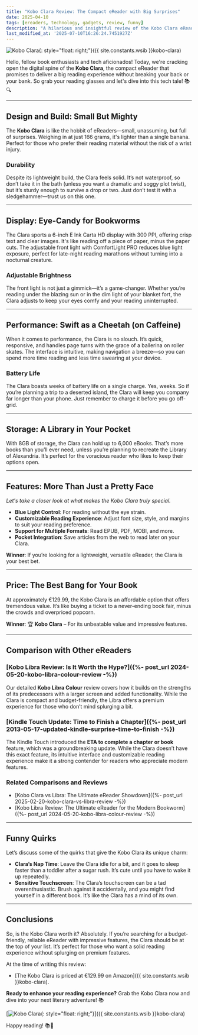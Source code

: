 ```yaml
---
title: "Kobo Clara Review: The Compact eReader with Big Surprises"
date: 2025-04-10
tags: [ereaders, technology, gadgets, review, funny]
description: "A hilarious and insightful review of the Kobo Clara eReader. Find out why this compact device packs a punch in the eReader world!"
last_modified_at: '2025-07-10T16:26:24.7451927Z'
---
```


![Kobo Clara](https://i.imgur.com/EpCQi3gt.jpg){: style="float: right;"}({{ site.constants.wsib }}kobo-clara)

Hello, fellow book enthusiasts and tech aficionados! Today, we're cracking open the digital spine of the **Kobo Clara**, the compact eReader that promises to deliver a big reading experience without breaking your back or your bank. So grab your reading glasses and let's dive into this tech tale! 📚🔍

---

## **Design and Build: Small But Mighty**

The **Kobo Clara** is like the hobbit of eReaders—small, unassuming, but full of surprises. Weighing in at just 166 grams, it's lighter than a single banana. Perfect for those who prefer their reading material without the risk of a wrist injury.

### **Durability**

Despite its lightweight build, the Clara feels solid. It’s not waterproof, so don’t take it in the bath (unless you want a dramatic and soggy plot twist), but it’s sturdy enough to survive a drop or two. Just don’t test it with a sledgehammer—trust us on this one.

---

## **Display: Eye-Candy for Bookworms**

The Clara sports a 6-inch E Ink Carta HD display with 300 PPI, offering crisp text and clear images. It's like reading off a piece of paper, minus the paper cuts. The adjustable front light with ComfortLight PRO reduces blue light exposure, perfect for late-night reading marathons without turning into a nocturnal creature.

### **Adjustable Brightness**

The front light is not just a gimmick—it’s a game-changer. Whether you’re reading under the blazing sun or in the dim light of your blanket fort, the Clara adjusts to keep your eyes comfy and your reading uninterrupted.

---

## **Performance: Swift as a Cheetah (on Caffeine)**

When it comes to performance, the Clara is no slouch. It’s quick, responsive, and handles page turns with the grace of a ballerina on roller skates. The interface is intuitive, making navigation a breeze—so you can spend more time reading and less time swearing at your device.

### **Battery Life**

The Clara boasts weeks of battery life on a single charge. Yes, weeks. So if you’re planning a trip to a deserted island, the Clara will keep you company far longer than your phone. Just remember to charge it before you go off-grid.

---

## **Storage: A Library in Your Pocket**

With 8GB of storage, the Clara can hold up to 6,000 eBooks. That’s more books than you’ll ever need, unless you’re planning to recreate the Library of Alexandria. It’s perfect for the voracious reader who likes to keep their options open.

---

## **Features: More Than Just a Pretty Face**

*Let's take a closer look at what makes the Kobo Clara truly special.*

- **Blue Light Control**: For reading without the eye strain.
- **Customizable Reading Experience**: Adjust font size, style, and margins to suit your reading preference.
- **Support for Multiple Formats**: Read EPUB, PDF, MOBI, and more.
- **Pocket Integration**: Save articles from the web to read later on your Clara.

**Winner**: If you’re looking for a lightweight, versatile eReader, the Clara is your best bet.

---

## **Price: The Best Bang for Your Book**

At approximately €129.99, the Kobo Clara is an affordable option that offers tremendous value. It’s like buying a ticket to a never-ending book fair, minus the crowds and overpriced popcorn.

**Winner**: 🏆 **Kobo Clara** – For its unbeatable value and impressive features.

---

## **Comparison with Other eReaders**

### [Kobo Libra Review: Is It Worth the Hype?]({%- post_url 2024-05-20-kobo-libra-colour-review -%})

Our detailed **Kobo Libra Colour** review covers how it builds on the strengths of its predecessors with a larger screen and added functionality. While the Clara is compact and budget-friendly, the Libra offers a premium experience for those who don’t mind splurging a bit.

### [Kindle Touch Update: Time to Finish a Chapter]({%- post_url 2013-05-17-updated-kindle-surprise-time-to-finish -%})

The Kindle Touch introduced the **ETA to complete a chapter or book** feature, which was a groundbreaking update. While the Clara doesn’t have this exact feature, its intuitive interface and customizable reading experience make it a strong contender for readers who appreciate modern features.

### Related Comparisons and Reviews

- [Kobo Clara vs Libra: The Ultimate eReader Showdown]({%- post_url 2025-02-20-kobo-clara-vs-libra-review -%})
- [Kobo Libra Review: The Ultimate eReader for the Modern Bookworm]({%- post_url 2024-05-20-kobo-libra-colour-review -%})

---

## **Funny Quirks**

Let’s discuss some of the quirks that give the Kobo Clara its unique charm:

- **Clara’s Nap Time**: Leave the Clara idle for a bit, and it goes to sleep faster than a toddler after a sugar rush. It’s cute until you have to wake it up repeatedly.
- **Sensitive Touchscreen**: The Clara’s touchscreen can be a tad overenthusiastic. Brush against it accidentally, and you might find yourself in a different book. It’s like the Clara has a mind of its own.

---

## **Conclusions**

So, is the Kobo Clara worth it? Absolutely. If you’re searching for a budget-friendly, reliable eReader with impressive features, the Clara should be at the top of your list. It’s perfect for those who want a solid reading experience without splurging on premium features.

At the time of writing this review:

- [The Kobo Clara is priced at €129.99 on Amazon]({{ site.constants.wsib }}kobo-clara).

**Ready to enhance your reading experience?** Grab the Kobo Clara now and dive into your next literary adventure! 📚

[![Kobo Clara](https://i.imgur.com/EpCQi3gt.jpg){: style="float: right;"}]({{ site.constants.wsib }}kobo-clara)

Happy reading! 📚💨
